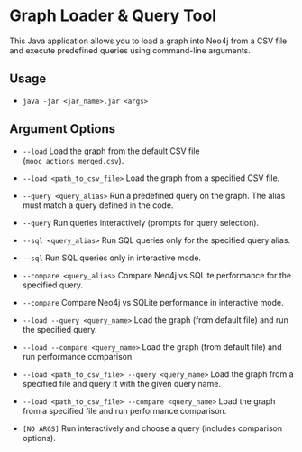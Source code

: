 # Graph Loader & Query Tool

This Java application allows you to load a graph into Neo4j from a CSV file and execute predefined queries using command-line arguments.

## Usage

- `java -jar <jar_name>.jar <args>`

## Argument Options

- `--load`
Load the graph from the default CSV file (`mooc_actions_merged.csv`).

- `--load <path_to_csv_file>`
Load the graph from a specified CSV file.

- `--query <query_alias>`
Run a predefined query on the graph. The alias must match a query defined in the code.

- `--query`
Run queries interactively (prompts for query selection).

- `--sql <query_alias>`
Run SQL queries only for the specified query alias.

- `--sql`
Run SQL queries only in interactive mode.

- `--compare <query_alias>`
Compare Neo4j vs SQLite performance for the specified query.

- `--compare`
Compare Neo4j vs SQLite performance in interactive mode.

- `--load --query <query_name>`
Load the graph (from default file) and run the specified query.

- `--load --compare <query_name>`
Load the graph (from default file) and run performance comparison.

- `--load <path_to_csv_file> --query <query_name>`
Load the graph from a specified file and query it with the given query name.

- `--load <path_to_csv_file> --compare <query_name>`
Load the graph from a specified file and run performance comparison.

- `[NO ARGS]`
Run interactively and choose a query (includes comparison options).